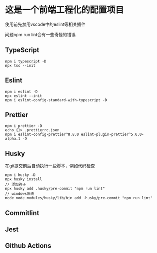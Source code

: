 # 这是一个前端工程化的配置项目

使用前先禁用vscode中的eslint等相关插件

问题npm run lint会有一些奇怪的错误



## TypeScript

```
npm i typescript -D
npx tsc --init
```

## Eslint

```
npm i eslint -D
npx eslint --init
npm i eslint-config-standard-with-typescript -D
```

## Prettier

```
npm i prettier -D
echo {}> .prettierrc.json
npm i eslint-config-prettier^8.8.0 eslint-plugin-prettier^5.0.0-alpha.1 -D
```

## Husky

在git提交前后自动执行一些脚本，例如代码检查

```
npm i husky -D
npx husky install
// 添加钩子
npx husky add .husky/pre-commit "npm run lint" 
// windows系统
node node_modules/husky/lib/bin add .husky/pre-commit "npm run lint"
```



## Commitlint

## Jest

## Github Actions
